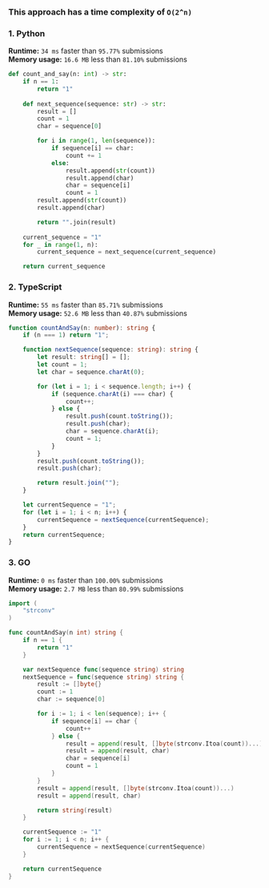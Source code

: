 ### This approach has a time complexity of `O(2^n)`

### 1. Python

**Runtime:** `34 ms` faster than `95.77%` submissions  
**Memory usage:** `16.6 MB` less than `81.10%` submissions  

``` python
def count_and_say(n: int) -> str:
    if n == 1:
        return "1"
    
    def next_sequence(sequence: str) -> str:
        result = []
        count = 1
        char = sequence[0]

        for i in range(1, len(sequence)):
            if sequence[i] == char:
                count += 1
            else:
                result.append(str(count))
                result.append(char)
                char = sequence[i]
                count = 1
        result.append(str(count))
        result.append(char)

        return "".join(result)
    
    current_sequence = "1"
    for _ in range(1, n):
        current_sequence = next_sequence(current_sequence)

    return current_sequence
```

### 2. TypeScript

**Runtime:** `55 ms` faster than `85.71%` submissions  
**Memory usage:** `52.6 MB` less than `40.87%` submissions  

``` typescript
function countAndSay(n: number): string {
    if (n === 1) return "1";

    function nextSequence(sequence: string): string {
        let result: string[] = [];
        let count = 1;
        let char = sequence.charAt(0);

        for (let i = 1; i < sequence.length; i++) {
            if (sequence.charAt(i) === char) {
                count++;
            } else {
                result.push(count.toString());
                result.push(char);
                char = sequence.charAt(i);
                count = 1;
            }
        }
        result.push(count.toString());
        result.push(char);

        return result.join("");
    }

    let currentSequence = "1";
    for (let i = 1; i < n; i++) {
        currentSequence = nextSequence(currentSequence);
    }
    return currentSequence;
}
```

### 3. GO

**Runtime:** `0 ms` faster than `100.00%` submissions  
**Memory usage:** `2.7 MB` less than `80.99%` submissions  

``` go
import (
	"strconv"
)

func countAndSay(n int) string {
	if n == 1 {
		return "1"
	}

	var nextSequence func(sequence string) string
	nextSequence = func(sequence string) string {
		result := []byte{}
		count := 1
		char := sequence[0]

		for i := 1; i < len(sequence); i++ {
			if sequence[i] == char {
				count++
			} else {
				result = append(result, []byte(strconv.Itoa(count))...)
				result = append(result, char)
				char = sequence[i]
				count = 1
			}
		}
		result = append(result, []byte(strconv.Itoa(count))...)
		result = append(result, char)

		return string(result)
	}

	currentSequence := "1"
	for i := 1; i < n; i++ {
		currentSequence = nextSequence(currentSequence)
	}

	return currentSequence
}
```